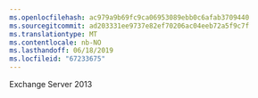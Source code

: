 ```yaml
---
ms.openlocfilehash: ac979a9b69fc9ca06953089ebb0c6afab3709440
ms.sourcegitcommit: ad203331ee9737e82ef70206ac04eeb72a5f9c7f
ms.translationtype: MT
ms.contentlocale: nb-NO
ms.lasthandoff: 06/18/2019
ms.locfileid: "67233675"
---
```

Exchange Server 2013